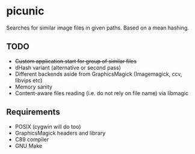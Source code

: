 # picunic

Searches for similar image files in given paths. Based on a mean hashing.

## TODO
- ~~Custom application start for group of similar files~~
- dHash variant (alternative or second pass)
- Different backends aside from GraphicsMagick (Imagemagick, ccv, libvips etc)
- Memory sanity
- Content-aware files reading (i.e. do not rely on file name) via libmagic

## Requirements
- POSIX (cygwin will do too)
- GraphicsMagick headers and library
- C89 compiler
- GNU Make
